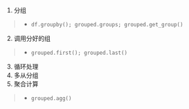 1. 分组
> * `df.groupby(); grouped.groups; grouped.get_group()`
2. 调用分好的组
> * `grouped.first(); grouped.last()`
3. 循环处理
4. 多从分组
5. 聚合计算
> * `grouped.agg()`
